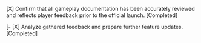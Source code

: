 [X] Confirm that all gameplay documentation has been accurately reviewed and reflects player feedback prior to the official launch. [Completed]

[- [X] Analyze gathered feedback and prepare further feature updates. [Completed]